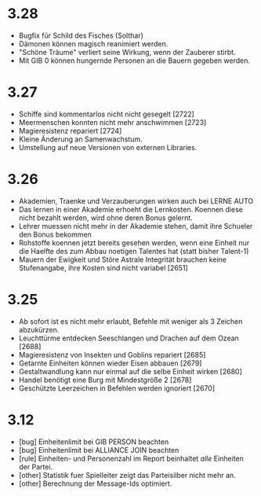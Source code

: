 # 3.28

  - Bugfix für Schild des Fisches (Solthar)
  - Dämonen können magisch reanimiert werden.
  - "Schöne Träume" verliert seine Wirkung, wenn der Zauberer stirbt.
  - Mit GIB 0 können hungernde Personen an die Bauern gegeben werden.

# 3.27

  - Schiffe sind kommentarlos nicht nicht gesegelt [2722]
  - Meermenschen konnten nicht mehr anschwimmen [2723]
  - Magieresistenz repariert [2724]
  - Kleine Änderung an Samenwachstum.
  - Umstellung auf neue Versionen von externen Libraries.

# 3.26

  - Akademien, Traenke und Verzauberungen wirken auch bei LERNE AUTO
  - Das lernen in einer Akademie erhoeht die Lernkosten. Koennen diese
  nicht bezahlt werden, wird ohne deren Bonus gelernt.
  - Lehrer muessen nicht mehr in der Akademie stehen, damit ihre Schueler
  den Bonus bekommen
  - Rohstoffe koennen jetzt bereits gesehen werden, wenn eine Einheit nur
  die Haelfte des zum Abbau noetigen Talentes hat (statt bisher
  Talent-1)
  - Mauern der Ewigkeit und Störe Astrale Integrität brauchen keine
  Stufenangabe, ihre Kosten sind nicht variabel [2651]

# 3.25

  - Ab sofort ist es nicht mehr erlaubt, Befehle mit weniger als 3 
  Zeichen abzukürzen.
  - Leuchttürme entdecken Seeschlangen und Drachen auf dem Ozean [2688]
  - Magieresistenz von Insekten und Goblins repariert [2685]
  - Getarnte Einheiten können wieder Eisen abbauen [2679]
  - Gestaltwandlung kann nur einmal auf die selbe Einheit wirken [2680] 
  - Handel benötigt eine Burg mit Mindestgröße 2 [2678]
  - Geschützte Leerzeichen in Befehlen werden ignoriert [2670]

# 3.12

- [bug] Einheitenlimit bei GIB PERSON beachten
- [bug] Einheitenlimit bei ALLIANCE JOIN beachten
- [rule] Einheiten- und Personenzahl im Report beinhaltet *alle* Einheiten der Partei.
- [other] Statistik fuer Spielleiter zeigt das Parteisilber nicht mehr an.
- [other] Berechnung der Message-Ids optimiert.


